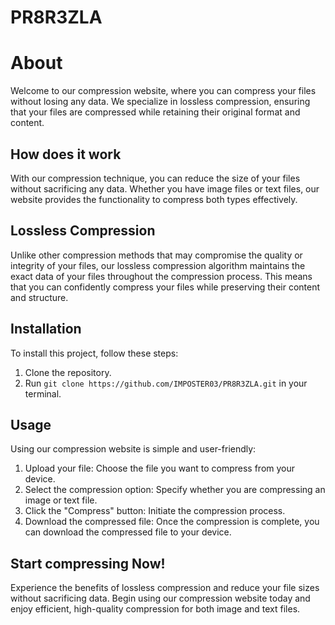 # PR8R3ZLA
# About
Welcome to our compression website, where you can compress your files without losing any data. We specialize in lossless compression, ensuring that your files are compressed while retaining their original format and content.

## How does it work
With our compression technique, you can reduce the size of your files without sacrificing any data. Whether you have image files or text files, our website provides the functionality to compress both types effectively.

## Lossless Compression
Unlike other compression methods that may compromise the quality or integrity of your files, our lossless compression algorithm maintains the exact data of your files throughout the compression process. This means that you can confidently compress your files while preserving their content and structure.
## Installation

To install this project, follow these steps:

1. Clone the repository.
2. Run `git clone https://github.com/IMPOSTER03/PR8R3ZLA.git` in your terminal.

## Usage
Using our compression website is simple and user-friendly:
1. Upload your file: Choose the file you want to compress from your device.
2. Select the compression option: Specify whether you are compressing an image or text file.
3. Click the "Compress" button: Initiate the compression process.
4. Download the compressed file: Once the compression is complete, you can download the compressed file to your device.

## Start compressing Now!
Experience the benefits of lossless compression and reduce your file sizes without sacrificing data. Begin using our compression website today and enjoy efficient, high-quality compression for both image and text files.
